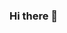 ### Hi there 👋

<!--
**Diego-F-Lenis-c137/Diego-F-Lenis-c137** is a ✨ _special_ ✨ repository because its `README.md` (this file) appears on your GitHub profile.

Here are some ideas to get you started:

- 🌱 I’m currently learning Java
- 🎓 I’m in 3rd semester of systems engineering
- 📫 How to reach me: lenis.diego@correounivalle.edu.co
-->
